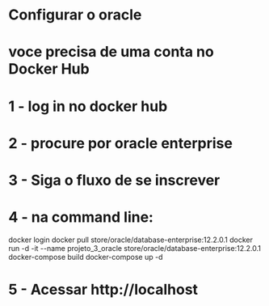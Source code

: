 # Configurar o oracle
# voce precisa de uma conta no Docker Hub
# 1 - log in no docker hub
# 2 - procure por oracle enterprise
# 3 - Siga o fluxo de se inscrever 

# 4 - na command line:
docker login 
docker pull store/oracle/database-enterprise:12.2.0.1
docker run -d -it --name projeto_3_oracle store/oracle/database-enterprise:12.2.0.1
docker-compose build
docker-compose up -d

# 5 - Acessar http://localhost
